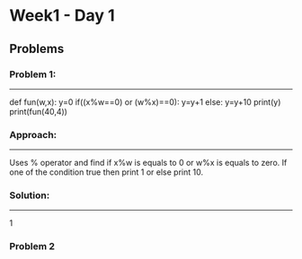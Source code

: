 # Week1 - Day 1

## Problems
### Problem 1:
---
  def fun(w,x):
    y=0
    if((x%w==0) or (w%x)==0):
      y=y+1
    else:
      y=y+10
    print(y)
  print(fun(40,4))

### Approach:
---
Uses % operator and find if x%w is equals to 0 or w%x is equals to zero. If one of the condition true then print 1 or else print 10.

### Solution:
---
1
  
### Problem 2
